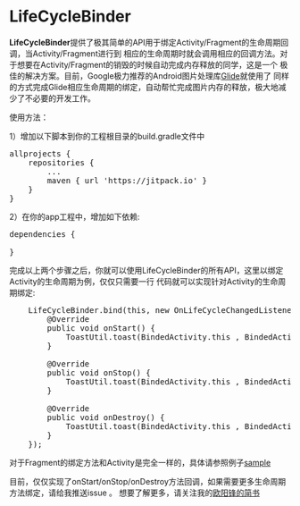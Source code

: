 # LifeCycleBinder
**LifeCycleBinder**提供了极其简单的API用于绑定Activity/Fragment的生命周期回调，当Activity/Fragment进行到
相应的生命周期时就会调用相应的回调方法。对于想要在Activity/Fragment的销毁的时候自动完成内存释放的同学，这是一个
极佳的解决方案。目前，Google极力推荐的Android图片处理库[Glide](https://github.com/bumptech/glide)就使用了
同样的方式完成Glide相应生命周期的绑定，自动帮忙完成图片内存的释放，极大地减少了不必要的开发工作。

使用方法：

1）增加以下脚本到你的工程根目录的build.gradle文件中
<pre>
allprojects {
    repositories {
        ...
        maven { url 'https://jitpack.io' }
    }
}
</pre>

2）在你的app工程中，增加如下依赖:
<pre>
dependencies {

}
</pre>

完成以上两个步骤之后，你就可以使用LifeCycleBinder的所有API，这里以绑定Activity的生命周期为例，仅仅只需要一行
代码就可以实现针对Activity的生命周期绑定:
<pre>
    LifeCycleBinder.bind(this, new OnLifeCycleChangedListener() {
        @Override
        public void onStart() {
            ToastUtil.toast(BindedActivity.this , BindedActivity.class , "onStart");
        }

        @Override
        public void onStop() {
            ToastUtil.toast(BindedActivity.this , BindedActivity.class , "onStop");
        }

        @Override
        public void onDestroy() {
            ToastUtil.toast(BindedActivity.this , BindedActivity.class , "onDestroy");
        }
    });
</pre>

对于Fragment的绑定方法和Activity是完全一样的，具体请参照例子[sample](https://github.com/yuanhoujun/Android_Life_Cycle_Binder/tree/master/sample)

目前，仅仅实现了onStart/onStop/onDestroy方法回调，如果需要更多生命周期方法绑定，请给我推送issue 。
想要了解更多，请关注我的[欧阳锋的简书](http://www.jianshu.com/u/db019edd34b4)